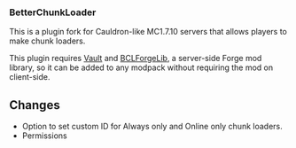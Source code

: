 ### BetterChunkLoader
This is a plugin fork for Cauldron-like MC1.7.10 servers that allows players to make chunk loaders.

This plugin requires [Vault](https://dev.bukkit.org/bukkit-plugins/vault/) and [BCLForgeLib](https://github.com/KaiKikuchi/BCLForgeLib), a server-side Forge mod library, so it can be added to any modpack without requiring the mod on client-side.

## Changes
- Option to set custom ID for Always only and Online only chunk loaders.
- Permissions 


